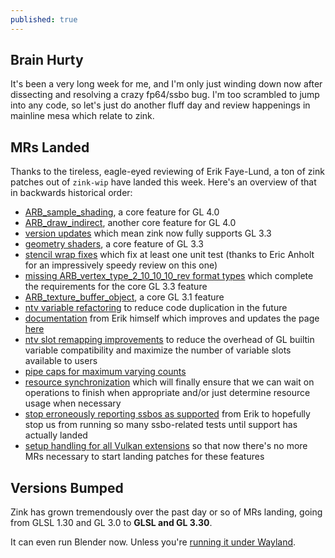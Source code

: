 ```yaml
---
published: true
---
```

## Brain Hurty

It's been a very long week for me, and I'm only just winding down now after dissecting and resolving a crazy fp64/ssbo bug. I'm too scrambled to jump into any code, so let's just do another fluff day and review happenings in mainline mesa which relate to zink.

## MRs Landed
Thanks to the tireless, eagle-eyed reviewing of Erik Faye-Lund, a ton of zink patches out of `zink-wip` have landed this week. Here's an overview of that in backwards historical order:
* [ARB_sample_shading](https://gitlab.freedesktop.org/mesa/mesa/-/merge_requests/7192), a core feature for GL 4.0
* [ARB_draw_indirect](https://gitlab.freedesktop.org/mesa/mesa/-/merge_requests/7191), another core feature for GL 4.0
* [version updates](https://gitlab.freedesktop.org/mesa/mesa/-/merge_requests/7190) which mean zink now fully supports GL 3.3
* [geometry shaders](https://gitlab.freedesktop.org/mesa/mesa/-/merge_requests/7139), a core feature of GL 3.3
* [stencil wrap fixes](https://gitlab.freedesktop.org/mesa/mesa/-/merge_requests/7176) which fix at least one unit test (thanks to Eric Anholt for an impressively speedy review on this one)
* [missing ARB_vertex_type_2_10_10_10_rev format types](https://gitlab.freedesktop.org/mesa/mesa/-/merge_requests/7140) which complete the requirements for the core GL 3.3 feature
* [ARB_texture_buffer_object](https://gitlab.freedesktop.org/mesa/mesa/-/merge_requests/7132), a core GL 3.1 feature
* [ntv variable refactoring](https://gitlab.freedesktop.org/mesa/mesa/-/merge_requests/7130) to reduce code duplication in the future
* [documentation](https://gitlab.freedesktop.org/mesa/mesa/-/merge_requests/7116) from Erik himself which improves and updates the page [here](https://docs.mesa3d.org/gallium/drivers/zink.html)
* [ntv slot remapping improvements](https://gitlab.freedesktop.org/mesa/mesa/-/merge_requests/7100) to reduce the overhead of GL builtin variable compatibility and maximize the number of variable slots available to users
* [pipe caps for maximum varying counts](https://gitlab.freedesktop.org/mesa/mesa/-/merge_requests/7110)
* [resource synchronization](https://gitlab.freedesktop.org/mesa/mesa/-/merge_requests/6924) which will finally ensure that we can wait on operations to finish when appropriate and/or just determine resource usage when necessary
* [stop erroneously reporting ssbos as supported](https://gitlab.freedesktop.org/mesa/mesa/-/merge_requests/7113) from Erik to hopefully stop us from running so many ssbo-related tests until support has actually landed
* [setup handling for all Vulkan extensions](https://gitlab.freedesktop.org/mesa/mesa/-/merge_requests/7099) so that now there's no more MRs necessary to start landing patches for these features

## Versions Bumped
Zink has grown tremendously over the past day or so of MRs landing, going from GLSL 1.30 and GL 3.0 to **GLSL and GL 3.30**.

It can even run Blender now. Unless you're [running it under Wayland](https://gitlab.freedesktop.org/mesa/mesa/-/issues/3654).
